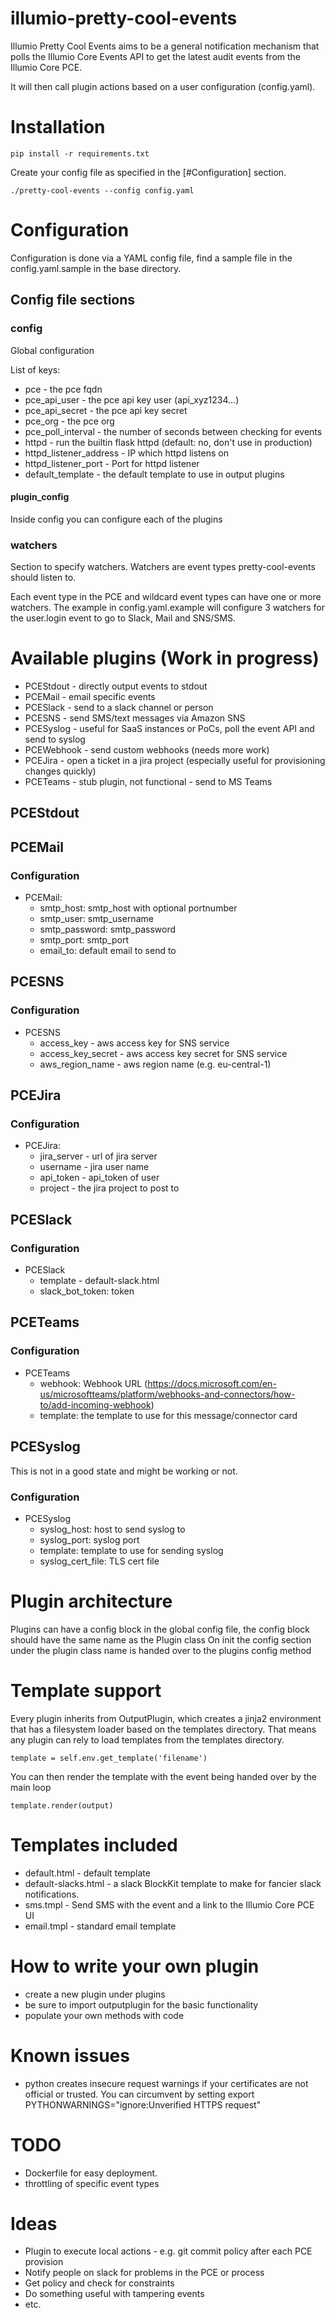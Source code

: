 # illumio-pretty-cool-events

Illumio Pretty Cool Events aims to be a general notification mechanism that polls
the Illumio Core Events API to get the latest audit events from the Illumio Core PCE.

It will then call plugin actions based on a user configuration (config.yaml).

# Installation

    pip install -r requirements.txt

Create your config file as specified in the [#Configuration] section.

    ./pretty-cool-events --config config.yaml

# Configuration

Configuration is done via a YAML config file, find a sample file in the
config.yaml.sample in the base directory.

## Config file sections

### config

Global configuration

List of keys:

* pce - the pce fqdn
* pce_api_user - the pce api key user (api_xyz1234...)
* pce_api_secret - the pce api key secret
* pce_org - the pce org
* pce_poll_interval - the number of seconds between checking for events
* httpd - run the builtin flask httpd (default: no, don't use in production)
* httpd_listener_address - IP which httpd listens on
* httpd_listener_port - Port for httpd listener
* default_template - the default template to use in output plugins

#### plugin_config

Inside config you can configure each of the plugins

### watchers

Section to specify watchers. Watchers are event types pretty-cool-events should listen to.

Each event type in the PCE and wildcard event types can have one or more watchers.
The example in config.yaml.example will configure 3 watchers for the user.login event to go
to Slack, Mail and SNS/SMS.

# Available plugins (Work in progress)

* PCEStdout  - directly output events to stdout
* PCEMail    - email specific events
* PCESlack   - send to a slack channel or person
* PCESNS     - send SMS/text messages via Amazon SNS
* PCESyslog  - useful for SaaS instances or PoCs, poll the event API and send to syslog
* PCEWebhook - send custom webhooks (needs more work)
* PCEJira    - open a ticket in a jira project (especially useful for provisioning changes quickly)
* PCETeams   - stub plugin, not functional - send to MS Teams

## PCEStdout

## PCEMail

### Configuration

* PCEMail: 
  * smtp_host: smtp_host with optional portnumber
  * smtp_user: smtp_username
  * smtp_password: smtp_password
  * smtp_port: smtp_port
  * email_to: default email to send to

## PCESNS

### Configuration

* PCESNS
  * access_key - aws access key for SNS service
  * access_key_secret - aws access key secret for SNS service
  * aws_region_name - aws region name (e.g. eu-central-1)
 
## PCEJira

### Configuration

* PCEJira:
  + jira_server - url of jira server
  + username - jira user name
  + api_token - api_token of user
  + project - the jira project to post to
   
## PCESlack

### Configuration

* PCESlack
  + template - default-slack.html
  + slack_bot_token: token

## PCETeams

### Configuration

* PCETeams
  + webhook: Webhook URL (https://docs.microsoft.com/en-us/microsoftteams/platform/webhooks-and-connectors/how-to/add-incoming-webhook)
  + template: the template to use for this message/connector card


## PCESyslog

This is not in a good state and might be working or not.

### Configuration

* PCESyslog
  +  syslog_host: host to send syslog to
  +  syslog_port: syslog port
  +  template: template to use for sending syslog
  +  syslog_cert_file: TLS cert file

# Plugin architecture

Plugins can have a config block in the global config file, the config block
should have the same name as the Plugin class On init the config section under
the plugin class name is handed over to the plugins config method

# Template support

Every plugin inherits from OutputPlugin, which creates a jinja2 environment
that has a filesystem loader based on the templates directory.
That means any plugin can rely to load templates from the templates directory.

    template = self.env.get_template('filename')

You can then render the template with the event being handed over by the main
loop

    template.render(output)

# Templates included

* default.html - default template
* default-slacks.html - a slack BlockKit template to make for fancier slack notifications.
* sms.tmpl - Send SMS with the event and a link to the Illumio Core PCE UI
* email.tmpl - standard email template

# How to write your own plugin

* create a new plugin under plugins
* be sure to import outputplugin for the basic functionality
* populate your own methods with code

# Known issues

* python creates insecure request warnings if your certificates are not
  official or trusted. You can circumvent by setting export
PYTHONWARNINGS="ignore:Unverified HTTPS request"

# TODO

* Dockerfile for easy deployment.
* throttling of specific event types

# Ideas

* Plugin to execute local actions - e.g. git commit policy after each PCE provision
* Notify people on slack for problems in the PCE or process
* Get policy and check for constraints
* Do something useful with tampering events
* etc.

